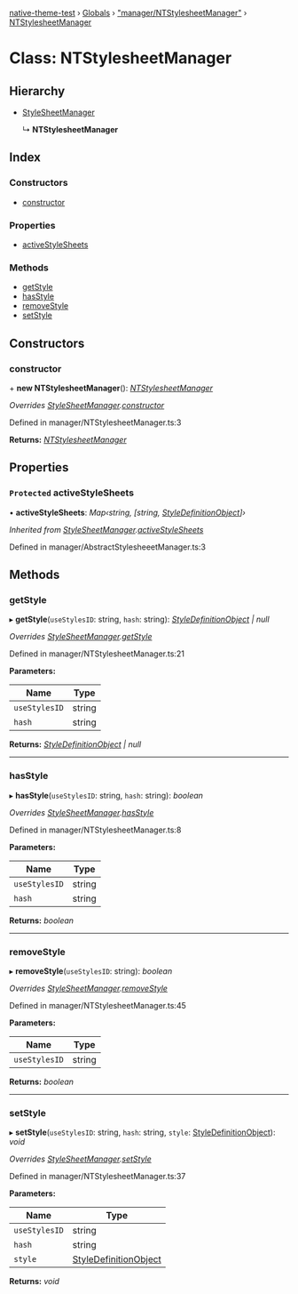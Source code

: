[native-theme-test](../README.md) › [Globals](../globals.md) › ["manager/NTStylesheetManager"](../modules/_manager_ntstylesheetmanager_.md) › [NTStylesheetManager](_manager_ntstylesheetmanager_.ntstylesheetmanager.md)

# Class: NTStylesheetManager

## Hierarchy

* [StyleSheetManager](_manager_abstractstylesheeetmanager_.stylesheetmanager.md)

  ↳ **NTStylesheetManager**

## Index

### Constructors

* [constructor](_manager_ntstylesheetmanager_.ntstylesheetmanager.md#constructor)

### Properties

* [activeStyleSheets](_manager_ntstylesheetmanager_.ntstylesheetmanager.md#protected-activestylesheets)

### Methods

* [getStyle](_manager_ntstylesheetmanager_.ntstylesheetmanager.md#getstyle)
* [hasStyle](_manager_ntstylesheetmanager_.ntstylesheetmanager.md#hasstyle)
* [removeStyle](_manager_ntstylesheetmanager_.ntstylesheetmanager.md#removestyle)
* [setStyle](_manager_ntstylesheetmanager_.ntstylesheetmanager.md#setstyle)

## Constructors

###  constructor

\+ **new NTStylesheetManager**(): *[NTStylesheetManager](_manager_ntstylesheetmanager_.ntstylesheetmanager.md)*

*Overrides [StyleSheetManager](_manager_abstractstylesheeetmanager_.stylesheetmanager.md).[constructor](_manager_abstractstylesheeetmanager_.stylesheetmanager.md#constructor)*

Defined in manager/NTStylesheetManager.ts:3

**Returns:** *[NTStylesheetManager](_manager_ntstylesheetmanager_.ntstylesheetmanager.md)*

## Properties

### `Protected` activeStyleSheets

• **activeStyleSheets**: *Map‹string, [string, [StyleDefinitionObject](../modules/_utils_makeusestylesfactory_.md#styledefinitionobject)]›*

*Inherited from [StyleSheetManager](_manager_abstractstylesheeetmanager_.stylesheetmanager.md).[activeStyleSheets](_manager_abstractstylesheeetmanager_.stylesheetmanager.md#protected-activestylesheets)*

Defined in manager/AbstractStylesheeetManager.ts:3

## Methods

###  getStyle

▸ **getStyle**(`useStylesID`: string, `hash`: string): *[StyleDefinitionObject](../modules/_utils_makeusestylesfactory_.md#styledefinitionobject) | null*

*Overrides [StyleSheetManager](_manager_abstractstylesheeetmanager_.stylesheetmanager.md).[getStyle](_manager_abstractstylesheeetmanager_.stylesheetmanager.md#abstract-getstyle)*

Defined in manager/NTStylesheetManager.ts:21

**Parameters:**

Name | Type |
------ | ------ |
`useStylesID` | string |
`hash` | string |

**Returns:** *[StyleDefinitionObject](../modules/_utils_makeusestylesfactory_.md#styledefinitionobject) | null*

___

###  hasStyle

▸ **hasStyle**(`useStylesID`: string, `hash`: string): *boolean*

*Overrides [StyleSheetManager](_manager_abstractstylesheeetmanager_.stylesheetmanager.md).[hasStyle](_manager_abstractstylesheeetmanager_.stylesheetmanager.md#abstract-hasstyle)*

Defined in manager/NTStylesheetManager.ts:8

**Parameters:**

Name | Type |
------ | ------ |
`useStylesID` | string |
`hash` | string |

**Returns:** *boolean*

___

###  removeStyle

▸ **removeStyle**(`useStylesID`: string): *boolean*

*Overrides [StyleSheetManager](_manager_abstractstylesheeetmanager_.stylesheetmanager.md).[removeStyle](_manager_abstractstylesheeetmanager_.stylesheetmanager.md#abstract-removestyle)*

Defined in manager/NTStylesheetManager.ts:45

**Parameters:**

Name | Type |
------ | ------ |
`useStylesID` | string |

**Returns:** *boolean*

___

###  setStyle

▸ **setStyle**(`useStylesID`: string, `hash`: string, `style`: [StyleDefinitionObject](../modules/_utils_makeusestylesfactory_.md#styledefinitionobject)): *void*

*Overrides [StyleSheetManager](_manager_abstractstylesheeetmanager_.stylesheetmanager.md).[setStyle](_manager_abstractstylesheeetmanager_.stylesheetmanager.md#abstract-setstyle)*

Defined in manager/NTStylesheetManager.ts:37

**Parameters:**

Name | Type |
------ | ------ |
`useStylesID` | string |
`hash` | string |
`style` | [StyleDefinitionObject](../modules/_utils_makeusestylesfactory_.md#styledefinitionobject) |

**Returns:** *void*
